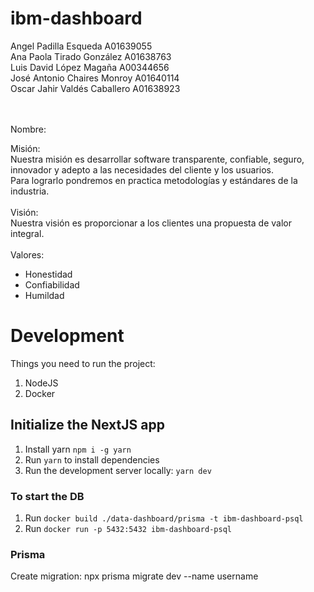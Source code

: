 # ibm-dashboard
Angel Padilla Esqueda A01639055 </br>
Ana Paola Tirado González A01638763</br>
Luis David López Magaña A00344656</br>
José Antonio Chaires Monroy A01640114</br>
Oscar Jahir Valdés Caballero A01638923</br>
</br></br>

Nombre: </br>

Misión:</br>
Nuestra misión es desarrollar software transparente, confiable, seguro, innovador y adepto a las necesidades del cliente y los usuarios. </br>
Para lograrlo pondremos en practica metodologías y estándares de la industria.</br>
</br>
Visión:</br>
Nuestra visión es proporcionar a los clientes una propuesta de valor integral.</br>
</br>
Valores:</br>
- Honestidad</br>
- Confiabilidad</br>
- Humildad</br>


# Development

Things you need to run the project:
1. NodeJS
2. Docker

## Initialize the NextJS app
1. Install yarn `npm i -g yarn`
2. Run `yarn` to install dependencies
3. Run the development server locally: `yarn dev`

### To start the DB
1. Run `docker build ./data-dashboard/prisma -t ibm-dashboard-psql`
2. Run `docker run -p 5432:5432 ibm-dashboard-psql`

### Prisma
Create migration: npx prisma migrate dev --name username
